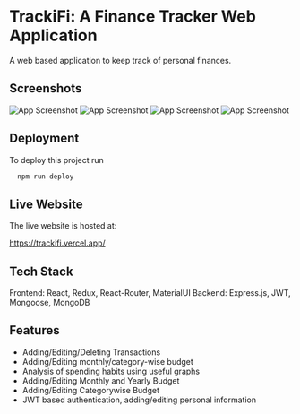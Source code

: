 
# TrackiFi: A Finance Tracker Web Application

A web based application to keep track of personal finances. 


## Screenshots

![App Screenshot](https://snipboard.io/72LnSg.jpg)
![App Screenshot](https://snipboard.io/6eF1tI.jpg)
![App Screenshot](https://snipboard.io/q9ncHo.jpg)
![App Screenshot](https://snipboard.io/RM0Y3s.jpg)



## Deployment

To deploy this project run

```bash
  npm run deploy
```


## Live Website

The live website is hosted at:

https://trackifi.vercel.app/



## Tech Stack

Frontend: React, Redux, React-Router, MaterialUI
Backend: Express.js, JWT, Mongoose, MongoDB




## Features

- Adding/Editing/Deleting Transactions
- Adding/Editing monthly/category-wise budget
- Analysis of spending habits using useful graphs
- Adding/Editing Monthly and Yearly Budget
- Adding/Editing Categorywise Budget
- JWT based authentication, adding/editing personal information


